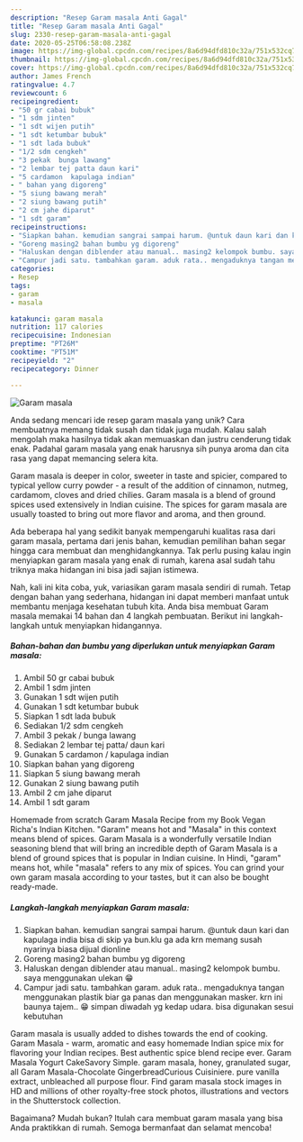 ```yaml
---
description: "Resep Garam masala Anti Gagal"
title: "Resep Garam masala Anti Gagal"
slug: 2330-resep-garam-masala-anti-gagal
date: 2020-05-25T06:58:08.238Z
image: https://img-global.cpcdn.com/recipes/8a6d94dfd810c32a/751x532cq70/garam-masala-foto-resep-utama.jpg
thumbnail: https://img-global.cpcdn.com/recipes/8a6d94dfd810c32a/751x532cq70/garam-masala-foto-resep-utama.jpg
cover: https://img-global.cpcdn.com/recipes/8a6d94dfd810c32a/751x532cq70/garam-masala-foto-resep-utama.jpg
author: James French
ratingvalue: 4.7
reviewcount: 6
recipeingredient:
- "50 gr cabai bubuk"
- "1 sdm jinten"
- "1 sdt wijen putih"
- "1 sdt ketumbar bubuk"
- "1 sdt lada bubuk"
- "1/2 sdm cengkeh"
- "3 pekak  bunga lawang"
- "2 lembar tej patta daun kari"
- "5 cardamon  kapulaga indian"
- " bahan yang digoreng"
- "5 siung bawang merah"
- "2 siung bawang putih"
- "2 cm jahe diparut"
- "1 sdt garam"
recipeinstructions:
- "Siapkan bahan. kemudian sangrai sampai harum. @untuk daun kari dan kapulaga india bisa di skip ya bun.klu ga ada krn memang susah nyarinya biasa dijual dionline"
- "Goreng masing2 bahan bumbu yg digoreng"
- "Haluskan dengan diblender atau manual.. masing2 kelompok bumbu. saya menggunakan ulekan 😁"
- "Campur jadi satu. tambahkan garam. aduk rata.. mengaduknya tangan menggunakan plastik biar ga panas dan menggunakan masker. krn ini baunya tajem.. 😁 simpan diwadah yg kedap udara. bisa digunakan sesui kebutuhan"
categories:
- Resep
tags:
- garam
- masala

katakunci: garam masala 
nutrition: 117 calories
recipecuisine: Indonesian
preptime: "PT26M"
cooktime: "PT51M"
recipeyield: "2"
recipecategory: Dinner

---
```



![Garam masala](https://img-global.cpcdn.com/recipes/8a6d94dfd810c32a/751x532cq70/garam-masala-foto-resep-utama.jpg)

Anda sedang mencari ide resep garam masala yang unik? Cara membuatnya memang tidak susah dan tidak juga mudah. Kalau salah mengolah maka hasilnya tidak akan memuaskan dan justru cenderung tidak enak. Padahal garam masala yang enak harusnya sih punya aroma dan cita rasa yang dapat memancing selera kita.

Garam masala is deeper in color, sweeter in taste and spicier, compared to typical yellow curry powder - a result of the addition of cinnamon, nutmeg, cardamom, cloves and dried chilies. Garam masala is a blend of ground spices used extensively in Indian cuisine. The spices for garam masala are usually toasted to bring out more flavor and aroma, and then ground.

Ada beberapa hal yang sedikit banyak mempengaruhi kualitas rasa dari garam masala, pertama dari jenis bahan, kemudian pemilihan bahan segar hingga cara membuat dan menghidangkannya. Tak perlu pusing kalau ingin menyiapkan garam masala yang enak di rumah, karena asal sudah tahu triknya maka hidangan ini bisa jadi sajian istimewa.


Nah, kali ini kita coba, yuk, variasikan garam masala sendiri di rumah. Tetap dengan bahan yang sederhana, hidangan ini dapat memberi manfaat untuk membantu menjaga kesehatan tubuh kita. Anda bisa membuat Garam masala memakai 14 bahan dan 4 langkah pembuatan. Berikut ini langkah-langkah untuk menyiapkan hidangannya.

<!--inarticleads1-->

##### Bahan-bahan dan bumbu yang diperlukan untuk menyiapkan Garam masala:

1. Ambil 50 gr cabai bubuk
1. Ambil 1 sdm jinten
1. Gunakan 1 sdt wijen putih
1. Gunakan 1 sdt ketumbar bubuk
1. Siapkan 1 sdt lada bubuk
1. Sediakan 1/2 sdm cengkeh
1. Ambil 3 pekak / bunga lawang
1. Sediakan 2 lembar tej patta/ daun kari
1. Gunakan 5 cardamon / kapulaga indian
1. Siapkan  bahan yang digoreng
1. Siapkan 5 siung bawang merah
1. Gunakan 2 siung bawang putih
1. Ambil 2 cm jahe diparut
1. Ambil 1 sdt garam


Homemade from scratch Garam Masala Recipe from my Book Vegan Richa&#39;s Indian Kitchen. &#34;Garam&#34; means hot and &#34;Masala&#34; in this context means blend of spices. Garam Masala is a wonderfully versatile Indian seasoning blend that will bring an incredible depth of Garam Masala is a blend of ground spices that is popular in Indian cuisine. In Hindi, &#34;garam&#34; means hot, while &#34;masala&#34; refers to any mix of spices. You can grind your own garam masala according to your tastes, but it can also be bought ready-made. 

<!--inarticleads2-->

##### Langkah-langkah menyiapkan Garam masala:

1. Siapkan bahan. kemudian sangrai sampai harum. @untuk daun kari dan kapulaga india bisa di skip ya bun.klu ga ada krn memang susah nyarinya biasa dijual dionline
1. Goreng masing2 bahan bumbu yg digoreng
1. Haluskan dengan diblender atau manual.. masing2 kelompok bumbu. saya menggunakan ulekan 😁
1. Campur jadi satu. tambahkan garam. aduk rata.. mengaduknya tangan menggunakan plastik biar ga panas dan menggunakan masker. krn ini baunya tajem.. 😁 simpan diwadah yg kedap udara. bisa digunakan sesui kebutuhan


Garam masala is usually added to dishes towards the end of cooking. Garam Masala - warm, aromatic and easy homemade Indian spice mix for flavoring your Indian recipes. Best authentic spice blend recipe ever. Garam Masala Yogurt CakeSavory Simple. garam masala, honey, granulated sugar, all Garam Masala-Chocolate GingerbreadCurious Cuisiniere. pure vanilla extract, unbleached all purpose flour. Find garam masala stock images in HD and millions of other royalty-free stock photos, illustrations and vectors in the Shutterstock collection. 

Bagaimana? Mudah bukan? Itulah cara membuat garam masala yang bisa Anda praktikkan di rumah. Semoga bermanfaat dan selamat mencoba!
